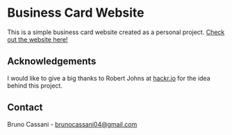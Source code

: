 # Business Card Website

This is a simple business card website created as a personal project. [Check out the website here!](https://brunocassani.github.io/)

## Acknowledgements

I would like to give a big thanks to Robert Johns at [hackr.io](https://hackr.io/) for the idea behind this project.

## Contact

Bruno Cassani - brunocassani04@gmail.com
